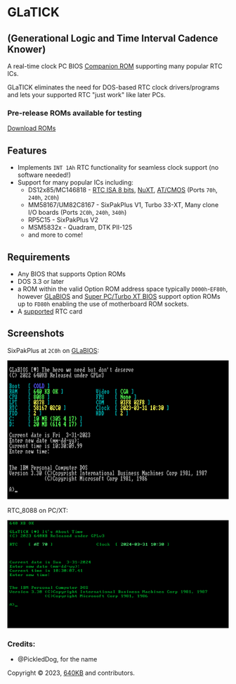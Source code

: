 # GLaTICK
## (Generational Logic and Time Interval Cadence Knower)
A real-time clock PC BIOS [Companion ROM](https://github.com/640-KB/GLaBIOS/wiki/Companion-ROMs) supporting many popular RTC ICs.

GLaTICK eliminates the need for DOS-based RTC clock drivers/programs and lets your supported RTC "just work" like later PCs.

### Pre-release ROMs available for testing

[Download ROMs](https://github.com/640-KB/GLaTICK/releases)

## Features

- Implements `INT 1Ah` RTC functionality for seamless clock support (no software needed!)
- Support for many popular ICs including:
  - DS12x85/MC146818 - [RTC ISA 8 bits](https://www.tindie.com/products/spark2k06/rtc-isa-8-bits-very-low-profile-2/?utm_source=glabios&utm_medium=link&utm_campaign=project_buynow), [NuXT](https://monotech.fwscart.com/NuXT_v20_-_MicroATX_Turbo_XT_-_10MHz_832K_XT-IDE_Multi-IO_SVGA/p6083514_19777986.aspx), [AT/CMOS](https://hackaday.io/project/168972-rtc-isa-8-bits-pcxt) (Ports `70h`, `240h`, `2C0h`)
  - MM58167/UM82C8167 - SixPakPlus V1, Turbo 33-XT, Many clone I/O boards (Ports `2C0h`, `240h`, `340h`)
  - RP5C15 - SixPakPlus V2
  - MSM5832x - Quadram, DTK PII-125
  - and more to come!

## Requirements

- Any BIOS that supports Option ROMs
- DOS 3.3 or later
- a ROM within the valid Option ROM address space typically `D000h`-`EF80h`, however [GLaBIOS](https://github.com/640-KB/GLaTICK/releases) and [Super PC/Turbo XT BIOS](https://www.phatcode.net/downloads.php?id=101) support option ROMs up to `FD80h` enabling the use of motherboard ROM sockets.
- A [supported](#features) RTC card

## Screenshots

SixPakPlus at `2C0h` on [GLaBIOS](https://github.com/640-KB/GLaBIOS):

![SixPakPlus GLaBIOS](https://github.com/640-KB/GLaTICK/blob/main/images/glatick_nc_gb_cga_2.png)

RTC_8088 on PC/XT:

![SixPakPlus GLaBIOS](https://raw.githubusercontent.com/640-KB/GLaTICK/main/images/glatick_at_pc_mda_1.png)

### Credits:

- @PickledDog, for the name

Copyright &copy; 2023, [640KB](mailto:640kb@glabios.org) and contributors.
